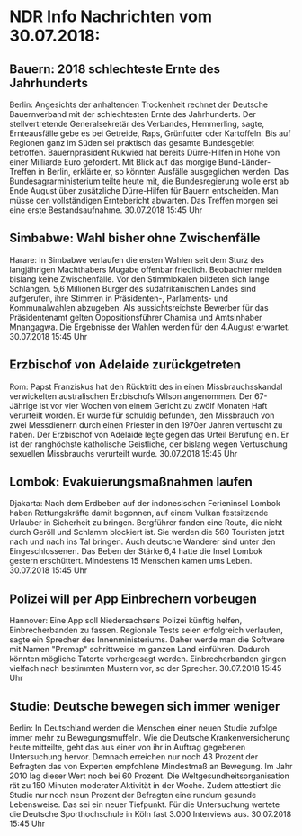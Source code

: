 # NDR Info Nachrichten vom 30.07.2018:


## Bauern: 2018 schlechteste Ernte des Jahrhunderts
Berlin: Angesichts der anhaltenden Trockenheit rechnet der Deutsche Bauernverband mit der schlechtesten Ernte des Jahrhunderts. Der stellvertretende Generalsekretär des Verbandes, Hemmerling, sagte, Ernteausfälle gebe es bei Getreide, Raps, Grünfutter oder Kartoffeln. Bis auf Regionen ganz im Süden sei praktisch das gesamte Bundesgebiet betroffen. Bauernpräsident Rukwied hat bereits Dürre-Hilfen in Höhe von einer Milliarde Euro gefordert. Mit Blick auf das morgige Bund-Länder-Treffen in Berlin, erklärte er, so könnten Ausfälle ausgeglichen werden. Das Bundesagrarministerium teilte heute mit, die Bundesregierung wolle erst ab Ende August über zusätzliche Dürre-Hilfen für Bauern entscheiden. Man müsse den vollständigen Erntebericht abwarten. Das Treffen morgen sei eine erste Bestandsaufnahme. 30.07.2018 15:45 Uhr 

## Simbabwe: Wahl bisher ohne Zwischenfälle
Harare: In Simbabwe verlaufen die ersten Wahlen seit dem Sturz des langjährigen Machthabers Mugabe offenbar friedlich. Beobachter melden bislang keine Zwischenfälle. Vor den Stimmlokalen bildeten sich lange Schlangen. 5,6 Millionen Bürger des südafrikanischen Landes sind aufgerufen, ihre Stimmen in Präsidenten-, Parlaments- und Kommunalwahlen abzugeben. Als aussichtsreichste Bewerber für das Präsidentenamt gelten Oppositionsführer Chamisa und Amtsinhaber Mnangagwa. Die Ergebnisse der Wahlen werden für den 4.August erwartet. 30.07.2018 15:45 Uhr 

## Erzbischof von Adelaide zurückgetreten
Rom:	Papst Franziskus hat den Rücktritt des in einen Missbrauchsskandal verwickelten australischen Erzbischofs Wilson angenommen. Der 67-Jährige ist vor vier Wochen von einem Gericht zu zwölf Monaten Haft verurteilt worden. Er wurde für schuldig befunden, den Missbrauch von zwei Messdienern durch einen Priester in den 1970er Jahren vertuscht zu haben. Der Erzbischof von Adelaide legte gegen das Urteil Berufung ein. Er ist der ranghöchste katholische Geistliche, der bislang wegen Vertuschung sexuellen Missbrauchs verurteilt wurde. 30.07.2018 15:45 Uhr 

## Lombok: Evakuierungsmaßnahmen laufen
Djakarta: Nach dem Erdbeben auf der indonesischen Ferieninsel Lombok haben Rettungskräfte damit begonnen, auf einem Vulkan festsitzende Urlauber in Sicherheit zu bringen. Bergführer fanden eine Route, die nicht durch Geröll und Schlamm blockiert ist. Sie werden die 560 Touristen jetzt nach und nach ins Tal bringen. Auch deutsche Wanderer sind unter den Eingeschlossenen. Das Beben der Stärke 6,4 hatte die Insel Lombok gestern erschüttert. Mindestens 15 Menschen kamen ums Leben. 30.07.2018 15:45 Uhr 

## Polizei will per App Einbrechern vorbeugen
Hannover: Eine App soll Niedersachsens Polizei künftig helfen, Einbrecherbanden zu fassen. Regionale Tests seien erfolgreich verlaufen, sagte ein Sprecher des Innenministeriums. Daher werde man die Software mit Namen "Premap" schrittweise im ganzen Land einführen. Dadurch könnten mögliche Tatorte vorhergesagt werden. Einbrecherbanden gingen vielfach nach bestimmten Mustern vor, so der Sprecher. 30.07.2018 15:45 Uhr 

## Studie: Deutsche bewegen sich immer weniger
Berlin: In Deutschland werden die Menschen einer neuen Studie zufolge immer mehr zu Bewegungsmuffeln. Wie die Deutsche Krankenversicherung heute mitteilte, geht das aus einer von ihr in Auftrag gegebenen Untersuchung hervor. Demnach erreichen nur noch 43 Prozent der Befragten das von Experten empfohlene Mindestmaß an Bewegung. Im Jahr 2010 lag dieser Wert noch bei 60 Prozent. Die Weltgesundheitsorganisation rät zu 150 Minuten moderater Aktivität in der Woche. Zudem attestiert die Studie nur noch neun Prozent der Befragten eine rundum gesunde Lebensweise. Das sei ein neuer Tiefpunkt. Für die Untersuchung wertete die Deutsche Sporthochschule in Köln fast 3.000 Interviews aus. 30.07.2018 15:45 Uhr 
